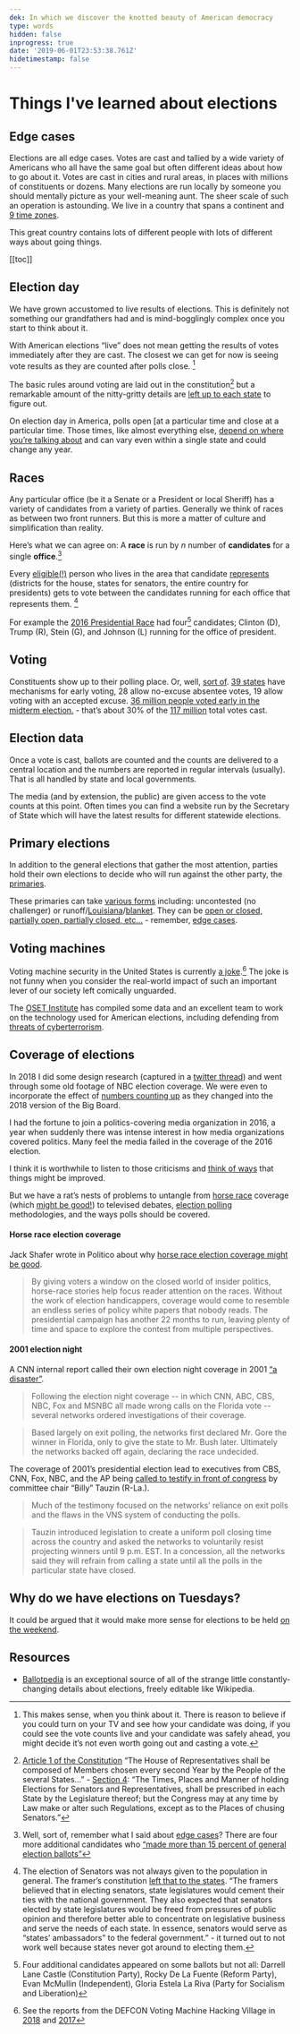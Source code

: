 ```yaml
---
dek: In which we discover the knotted beauty of American democracy
type: words
hidden: false
inprogress: true
date: '2019-06-01T23:53:38.761Z'
hidetimestamp: false
---
```


# Things I've learned about elections

## Edge cases
Elections are all edge cases. Votes are cast and tallied by a wide variety of Americans who all have the same goal but often different ideas about how to go about it. Votes are cast in cities and rural areas, in places with millions of constituents or dozens. Many elections are run locally by someone you should mentally picture as your well-meaning aunt. The sheer scale of such an operation is astounding. We live in a country that spans a continent and [9 time zones](https://en.wikipedia.org/wiki/File:US-Timezones-post-2007.png). 

This great country contains lots of different people with lots of different ways about going things. 

[[toc]]

## Election day
We have grown accustomed to live results of elections. This is definitely not something our grandfathers had and is mind-bogglingly complex once you start to think about it. 

With American elections “live” does not mean getting the results of votes immediately after they are cast. The closest we can get for now is seeing vote results as they are counted after polls close. [^0] 

The basic rules around voting are laid out in the constitution[^1] but a remarkable amount of the nitty-gritty details are [left up to each state](https://www.brennancenter.org/analysis/voting-laws-roundup-2019) to figure out. 

On election day in America, polls open [at a particular time and close at a particular time. Those times, like almost everything else, [depend on where you’re talking about](https://ballotpedia.org/State_Poll_Opening_and_Closing_Times_(2019)) and can vary even within a single state and could change any year. 

## Races
Any particular office (be it a Senate or a President or local Sheriff) has a variety of candidates from a variety of parties. Generally we think of races as between two front runners. But this is more a matter of culture and simplification than reality. 

Here’s what we can agree on: A **race** is run by *n* number of **candidates** for a single **office**.[^2] 

Every [eligible(!)](https://en.wikipedia.org/wiki/Voting_rights_in_the_United_States) person who lives in the area that candidate [represents](https://ballotpedia.org/Who_represents_me) (districts for the house, states for senators, the entire country for presidents) gets to vote between the candidates running for each office that represents them. [^4]

For example the [2016 Presidential Race](https://ballotpedia.org/Presidential_election,_2016) had four[^3] candidates; Clinton (D), Trump (R), Stein (G), and Johnson (L) running for the office of president.

## Voting
Constituents show up to their polling place. Or, well, [sort of](http://www.ncsl.org/research/elections-and-campaigns/absentee-and-early-voting.aspx). [39 states](http://www.ncsl.org/research/elections-and-campaigns/absentee-and-early-voting.aspx#overview) have mechanisms for early voting, 28 allow no-excuse absentee votes, 19 allow voting with an accepted excuse. [36 million people voted early in the midterm election.](https://www.politico.com/story/2018/11/05/early-voting-turnout-2018-elections-midterms-963149) - that’s about 30% of the [117 million](http://www.electproject.org/2018g) total votes cast. 

## Election data
Once a vote is cast, ballots are counted and the counts are delivered to a central location and the numbers are reported in regular intervals (usually). That is all handled by state and local governments. 

The media (and by extension, the public) are given access to the vote counts at this point. Often times you can find a website run by the Secretary of State which will have the latest results for different statewide elections. 

## Primary elections
In addition to the general elections that gather the most attention, parties hold their own elections to decide who will run against the other party, the [primaries](https://en.wikipedia.org/wiki/Primary_election). 

These primaries can take [various forms](https://en.wikipedia.org/wiki/Primary_election#Primaries_in_the_United_States) including: uncontested (no challenger) or runoff/[Louisiana](https://en.wikipedia.org/wiki/Louisiana_primary)/[blanket](https://en.wikipedia.org/wiki/Nonpartisan_blanket_primary). They can be [open or closed, partially open, partially closed, etc…](http://www.ncsl.org/research/elections-and-campaigns/primary-types.aspx) - remember, [edge cases](#edge-cases).

## Voting machines
Voting machine security in the United States is currently [a joke](https://www.wired.com/story/voting-machine-vulnerabilities-defcon-voting-village/).[^5] The joke is not funny when you consider the real-world impact of such an important lever of our society left comically unguarded. 

The [OSET Institute](https://www.osetfoundation.org/) has compiled some data and an excellent team to work on the technology used for American elections, including defending from [threats of cyberterrorism](https://www.osetfoundation.org/research/2019/02/10/electioncyberterrorism). 

## Coverage of elections
In 2018 I did some design research (captured in a [twitter thread](https://twitter.com/mrejfox/status/1021951616482795521?s=20)) and went through some old footage of NBC election coverage. We were even to incorporate the effect of [numbers counting up](https://twitter.com/mrejfox/status/1021953888411430912) as they changed into the 2018 version of the Big Board. 

I had the fortune to join a politics-covering media organization in 2016, a year when suddenly there was intense interest in how media organizations covered politics. Many feel the media failed in the coverage of the 2016 election.

I think it is worthwhile to listen to those criticisms and [think of ways](http://pressthink.org/2018/11/election-coverage-the-road-not-taken/) that things might be improved. 

But we have a rat’s nests of problems to untangle from [horse race](https://en.wikipedia.org/wiki/Horse_race_journalism) coverage (which [might be good!](https://journals.sagepub.com/doi/abs/10.1177/1081180x98003004004)) to televised debates, [election polling](https://www.pewresearch.org/fact-tank/2016/11/09/why-2016-election-polls-missed-their-mark/) methodologies, and the ways polls should be covered. 

#### Horse race election coverage
Jack Shafer wrote in Politico about why [horse race election coverage might be good](https://www.politico.com/magazine/story/2019/01/09/why-horse-race-political-journalism-awesome-223867). 

 > By giving voters a window on the closed world of insider politics, horse-race stories help focus reader attention on the races. Without the work of election handicappers, coverage would come to resemble an endless series of policy white papers that nobody reads. The presidential campaign has another 22 months to run, leaving plenty of time and space to explore the contest from multiple perspectives. 

#### 2001 election night
A CNN internal report called their own election night coverage in 2001 [“a disaster”](https://www.nytimes.com/2001/02/03/us/report-calls-networks-election-night-coverage-a-disaster.html).

> Following the election night coverage -- in which CNN, ABC, CBS, NBC, Fox and MSNBC all made wrong calls on the Florida vote -- several networks ordered investigations of their coverage.

> Based largely on exit polling, the networks first declared Mr. Gore the winner in Florida, only to give the state to Mr. Bush later. Ultimately the networks backed off again, declaring the race undecided.

The coverage of 2001’s presidential election lead to executives from CBS, CNN, Fox, NBC, and the AP being [called to testify in front of congress](https://www.rcfp.org/networks-answer-congress-election-night-coverage/) by committee chair “Billy” Tauzin (R-La.). 

> Much of the testimony focused on the networks’ reliance on exit polls and the flaws in the VNS system of conducting the polls.

> Tauzin introduced legislation to create a uniform poll closing time across the country and asked the networks to voluntarily resist projecting winners until 9 p.m. EST. In a concession, all the networks said they will refrain from calling a state until all the polls in the particular state have closed.

## Why do we have elections on Tuesdays?
It could be argued that it would make more sense for elections to be held [on the weekend](https://www.congress.gov/bill/112th-congress/house-bill/4183/text). 

## Resources
+ [Ballotpedia](https://ballotpedia.org/) is an exceptional source of all of the strange little constantly-changing details about elections, freely editable like Wikipedia. 





[^0]: This makes sense, when you think about it. There is reason to believe if you could turn on your TV and see how your candidate was doing, if you could see the vote counts live and your candidate was safely ahead, you might decide it’s not even worth going out and casting a vote.

[^1]: [Article 1 of the Constitution](https://constitutioncenter.org/interactive-constitution/articles/article-i#elections-clause) “The House of Representatives shall be composed of Members chosen every second Year by the People of the several States…” - [Section 4](https://www.usconstitution.net/xconst_A1Sec4.html): “The Times, Places and Manner of holding Elections for Senators and Representatives, shall be prescribed in each State by the Legislature thereof; but the Congress may at any time by Law make or alter such Regulations, except as to the Places of chusing Senators.”

[^2]: Well, sort of, remember what I said about [edge cases](#edge-cases)? There are four more additional candidates who [“made more than 15 percent of general election ballots”](https://ballotpedia.org/Presidential_candidates,_2016#Candidates_by_state_primary_ballot) 

[^3]: Four additional candidates appeared on some ballots but not all: Darrell Lane Castle (Constitution Party), Rocky De La Fuente (Reform Party), Evan McMullin (Independent), Gloria Estela La Riva (Party for Socialism and Liberation)

[^4]: The election of Senators was not always given to the population in general. The framer’s constitution [left that to the states](https://www.senate.gov/artandhistory/history/common/generic/Feature_Homepage_ElectedStateLegislatures.htm). “The framers believed that in electing senators, state legislatures would cement their ties with the national government. They also expected that senators elected by state legislatures would be freed from pressures of public opinion and therefore better able to concentrate on legislative business and serve the needs of each state. In essence, senators would serve as “states’ ambassadors” to the federal government.” - it turned out to not work well because states never got around to electing them. 

[^5]: See the reports from the DEFCON Voting Machine Hacking Village in [2018](https://www.defcon.org/images/defcon-26/DEF%20CON%2026%20voting%20village%20report.pdf) and [2017](https://www.defcon.org/images/defcon-25/DEF%20CON%2025%20voting%20village%20report.pdf)
